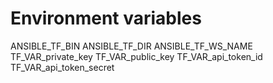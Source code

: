 # Environment variables
ANSIBLE_TF_BIN
ANSIBLE_TF_DIR
ANSIBLE_TF_WS_NAME
TF_VAR_private_key
TF_VAR_public_key
TF_VAR_api_token_id
TF_VAR_api_token_secret
